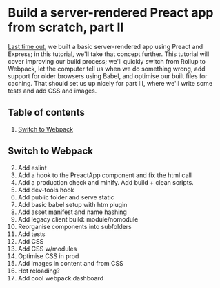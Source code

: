 # Build a server-rendered Preact app from scratch, part II

[Last time out](https://kylemacquarrie.co.uk/blog/preact-ssr-tutorial), we built a basic server-rendered app using Preact and Express; in this tutorial, we'll take that concept further. This tutorial will cover improving our build process; we'll quickly switch from Rollup to Webpack, let the computer tell us when we do something wrong, add support for older browsers using Babel, and optimise our built files for caching. That should set us up nicely for part III, where we'll write some tests and add CSS and images.

## Table of contents

1. [Switch to Webpack](#switch-to-webpack)

## Switch to Webpack



2. Add eslint
3. Add a hook to the PreactApp component and fix the html call
4. Add a production check and minify. Add build + clean scripts.
5. Add dev-tools hook
6. Add public folder and serve static
7. Add basic babel setup with htm plugin
8. Add asset manifest and name hashing
9. Add legacy client build: module/nomodule
10. Reorganise components into subfolders
11. Add tests
12. Add CSS
13. Add CSS w/modules
14. Optimise CSS in prod
14. Add images in content and from CSS
15. Hot reloading?
1000. Add cool webpack dashboard

